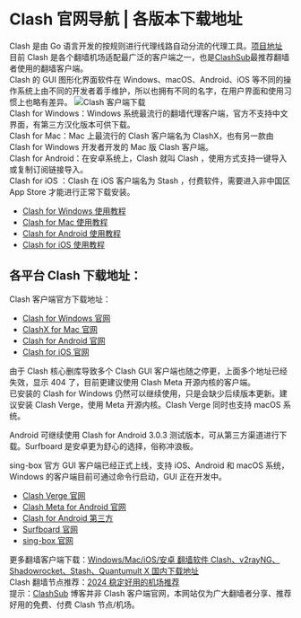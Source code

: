 # Clash 官网导航 | 各版本下载地址
Clash 是由 Go 语言开发的按规则进行代理线路自动分流的代理工具。[项目地址](https://github.com/Dreamacro/clash)  
目前 Clash 是各个翻墙机场适配最广泛的客户端之一，也是[ClashSub](https://clashsub.com/)最推荐翻墙者使用的翻墙客户端。  
 Clash 的 GUI 图形化界面软件在 Windows、macOS、Android、iOS 等不同的操作系统上由不同的开发者着手维护，所以也拥有不同的名字，在用户界面和使用习惯上也略有差异。 ![Clash 客户端下载](https://clashnode.xyz/wp-content/uploads/2022/06/Clash-客户端下载.png)  
Clash for Windows：Windows 系统最流行的翻墙代理客户端，官方不支持中文界面，有第三方汉化版本可供下载。  
Clash for Mac：Mac 上最流行的 Clash 客户端名为 ClashX，也有另一款由 Clash for Windows 开发者开发的 Mac 版 Clash 客户端。  
Clash for Android：在安卓系统上，Clash 就叫 Clash ，使用方式支持一键导入或复制订阅链接导入。  
Clash for iOS ：Clash 在 iOS 客户端名为 Stash ，付费软件，需要进入非中国区 App Store 才能进行正常下载安装。

- [Clash for Windows 使用教程](https://clashnode.xyz/clash-for-windows-tutorial/)
- [Clash for Mac 使用教程](https://clashnode.xyz/clash-for-mac-tutorial/)
- [Clash for Android 使用教程](https://clashnode.xyz/clash-for-android/)
- [Clash for iOS 使用教程](https://clashnode.xyz/clash-for-ios-tutorial/)

## 各平台 Clash 下载地址：

 Clash 客户端官方下载地址：
- [Clash for Windows 官网](https://github.com/Fndroid/clash_for_windows_pkg/releases)  
- [ClashX for Mac 官网](https://github.com/yichengchen/clashX/releases)  
- [Clash for Android 官网](https://github.com/Kr328/ClashForAndroid/releases)  
- [Clash for iOS 官网](https://apps.apple.com/app/stash/id1596063349)

由于 Clash 核心删库导致多个 Clash GUI 客户端也随之停更，上面多个地址已经失效，显示 404 了，目前更建议使用 Clash Meta 开源内核的客户端。  
已安装的 Clash for Windows 仍然可以继续使用，只是会缺少后续版本更新。建议安装 Clash Verge，使用 Meta 开源内核。Clash Verge 同时也支持 macOS 系统。  

Android 可继续使用 Clash for Android 3.0.3 测试版本，可从第三方渠道进行下载。Surfboard 是安卓更为舒心的选择，俗称冲浪板。  

sing-box 官方 GUI 客户端已经正式上线，支持 iOS、Android 和 macOS 系统，Windows 的客户端目前可通过命令行启动，GUI 正在开发中。
- [Clash Verge 官网](https://clash-verge-rev.github.io/)  
- [Clash Meta for Android 官网](https://github.com/MetaCubeX/ClashMetaForAndroid/releases)  
- [Clash for Android 第三方](https://clashx.pro/clash-for-android-download/)  
- [Surfboard 官网](https://manual.getsurfboard.com/)
- [sing-box 官网](https://sing-box.sagernet.org/zh/clients/)

更多翻墙客户端下载：[Windows/Mac/iOS/安卓 翻墙软件 Clash、v2rayNG、Shadowrocket、Stash、Quantumult X 国内下载地址](https://clashsub.com/download/)  
Clash 翻墙节点推荐：[2024 稳定好用的机场推荐](https://clashsub.com/purchasing-subscribe/)   
提示：[ClashSub](https://clashsub.com/) 博客并非 Clash 客户端官网，本网站仅为广大翻墙者分享、推荐好用的免费、付费 Clash 节点/机场。
